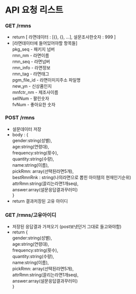 # API 요청 리스트

### GET /rmns

-   return [ 라면데이터 : [{}, {}, ...], 설문조사한숫자 : 999 ]
-   [라면데이터에 들어있어야할 항목들]  
    pkg_seq - 패키지 넘버  
    rmn_nm - 라면이름  
    rmn_seq - 라면넘버  
    rmn_info - 라면정보  
    rmn_tag - 라면태그  
    pgm_file_id - 라면이미지주소 파일명  
    new_yn - 신상품인지  
    mnfctr_nm - 제조사이름  
    sellNum - 팔린숫자  
    fvNum - 좋아요한 숫자

### POST /rmns

-   설문데이터 저장
-   body : {  
    gender:string(성별),  
    age:string(연령대),  
    frequency:string(횟수),  
    quantity:string(수량),  
    name:string(이름),  
    pickRmn: array(선택된라면5개),  
    bestRmnRnk : string(나의라면으로 뽑힌 아이템의 현재인기순위)
    attrRmn:string(끌리는라면1개seq),  
    answer:array(설문응답결과꾸러미)  
    }
-   return 결과저장된 고유 아이디

### GET /rmns/고유아이디

-   저장된 응답결과 가져오기 (post보냇던거 그대로 들고와야함)
-   return {  
    gender:string(성별),  
    age:string(연령대),  
    frequency:string(횟수),  
    quantity:string(수량),  
    name:string(이름),  
    pickRmn: array(선택된라면5개),  
    attrRmn:string(끌리는라면1개seq),  
    answer:array(설문응답결과꾸러미)  
    }
